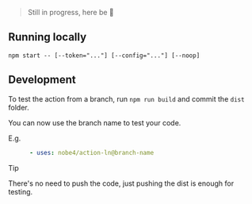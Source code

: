 > Still in progress, here be 🐉

## Running locally

```shell
npm start -- [--token="..."] [--config="..."] [--noop]
```

## Development

To test the action from a branch, run `npm run build` and commit the `dist`
folder.

You can now use the branch name to test your code.

E.g.

```yaml
      - uses: nobe4/action-ln@branch-name
```

> [!TIP]
> There's no need to push the code, just pushing the dist is enough for testing.

